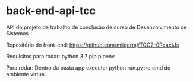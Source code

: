 # back-end-api-tcc
API do projeto de trabalho de conclusão de curso de Desenvolvimento de Sistemas

Repositório do front-end: https://github.com/mjigormj/TCC2-0ReactJs


Requisitos para rodar:
python 3.7
pip
pipenv

Para rodar:
Dentro da pasta app executar python run.py no cmd do ambiente virtual
